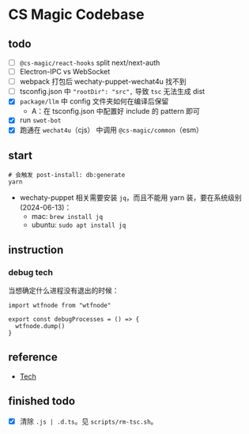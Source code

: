 # CS Magic Codebase

## todo

- [ ] `@cs-magic/react-hooks` split next/next-auth
- [ ] Electron-IPC vs WebSocket
- [ ] webpack 打包后 wechaty-puppet-wechat4u 找不到
- [ ] tsconfig.json 中 `"rootDir": "src",` 导致 `tsc` 无法生成 dist
- [x] `package/llm` 中 config 文件夹如何在编译后保留
  - A：在 tsconfig.json 中配置好 include 的 pattern 即可
- [x] run `swot-bot`
- [x] 跑通在 `wechat4u`（cjs） 中调用 `@cs-magic/common`（esm）

## start

```shell
# 会触发 post-install: db:generate
yarn
```

- wechaty-puppet 相关需要安装 `jq`，而且不能用 yarn 装，要在系统级别 (2024-06-13)：
  - mac: `brew install jq`
  - ubuntu: `sudo apt install jq`

## instruction

### debug tech

当想确定什么进程没有退出的时候：

```shell
import wtfnode from "wtfnode"

export const debugProcesses = () => {
  wtfnode.dump()
}

```

## reference 

- [Tech](__docs__/tech.md)


## finished todo

- [x] 清除 `.js | .d.ts`。见 `scripts/rm-tsc.sh`。
